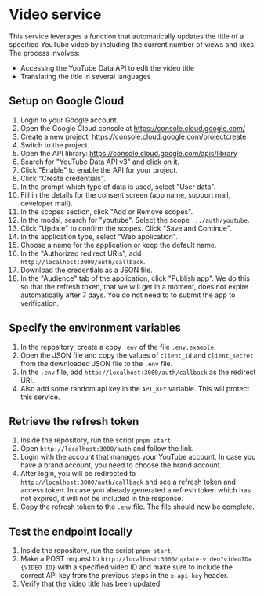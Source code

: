 # Video service

This service leverages a function that automatically updates the title of a specified YouTube video by including the current number of views and likes. The process involves:

-   Accessing the YouTube Data API to edit the video title
-   Translating the title in several languages

## Setup on Google Cloud

1. Login to your Google account.
2. Open the Google Cloud console at <https://console.cloud.google.com/>
3. Create a new project: <https://console.cloud.google.com/projectcreate>
4. Switch to the project.
5. Open the API library: <https://console.cloud.google.com/apis/library>
6. Search for "YouTube Data API v3" and click on it.
7. Click "Enable" to enable the API for your project.
8. Click "Create credentials".
9. In the prompt which type of data is used, select "User data".
10. Fill in the details for the consent screen (app name, support mail, developer mail).
11. In the scopes section, click "Add or Remove scopes".
12. In the modal, search for "youtube". Select the scope `.../auth/youtube`.
13. Click "Update" to confirm the scopes. Click "Save and Continue".
14. In the application type, select "Web application".
15. Choose a name for the application or keep the default name.
16. In the "Authorized redirect URIs", add `http://localhost:3000/auth/callback`.
17. Download the credentials as a JSON file.
18. In the "Audience" tab of the application, click "Publish app". We do this so that the refresh token, that we will get in a moment, does not expire automatically after 7 days. You do not need to to submit the app to verification.

## Specify the environment variables

1. In the repository, create a copy `.env` of the file `.env.example`.
2. Open the JSON file and copy the values of `client_id` and `client_secret` from the downloaded JSON file to the `.env` file.
3. In the `.env` file, add `http://localhost:3000/auth/callback` as the redirect URI.
4. Also add some random api key in the `API_KEY` variable. This will protect this service.

## Retrieve the refresh token

1. Inside the repository, run the script `pnpm start`.
2. Open `http://localhost:3000/auth` and follow the link.
3. Login with the account that manages your YouTube account. In case you have a brand account, you need to choose the brand account.
4. After login, you will be redirected to `http://localhost:3000/auth/callback` and see a refresh token and access token. In case you already generated a refresh token which has not expired, it will not be included in the response.
5. Copy the refresh token to the `.env` file. The file should now be complete.

## Test the endpoint locally

1. Inside the repository, run the script `pnpm start`.
2. Make a POST request to `http://localhost:3000/update-video?videoID={VIDEO ID}` with a specified video ID and make sure to include the correct API key from the previous steps in the `x-api-key` header.
3. Verify that the video title has been updated.
